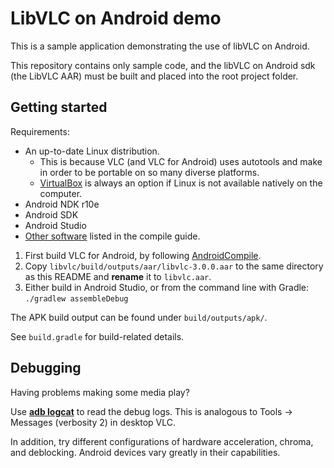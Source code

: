 LibVLC on Android demo
======================

This is a sample application demonstrating the use of libVLC on Android.

This repository contains only sample code, and the libVLC on Android sdk (the LibVLC AAR) must be built and placed into the root project folder.

Getting started
---------------
Requirements:

* An up-to-date Linux distribution.
  * This is because VLC (and VLC for Android) uses autotools and make in order to be portable on so many diverse platforms.
  * [VirtualBox](http://www.virtualbox.org/) is always an option if Linux is not available natively on the computer.
* Android NDK r10e
* Android SDK
* Android Studio
* [Other software](https://wiki.videolan.org/AndroidCompile#Requirements) listed in the compile guide.


1. First build VLC for Android, by following [AndroidCompile](https://wiki.videolan.org/AndroidCompile).
2. Copy ```libvlc/build/outputs/aar/libvlc-3.0.0.aar``` to the same directory as this README and **rename** it to ```libvlc.aar```.
3. Either build in Android Studio, or from the command line with Gradle: ```./gradlew assembleDebug```

The APK build output can be found under ```build/outputs/apk/```.

See ```build.gradle``` for build-related details.

Debugging
---------

Having problems making some media play?

Use [**adb logcat**](http://developer.android.com/tools/help/logcat.html) to read the debug logs. This is analogous to Tools → Messages (verbosity 2) in desktop VLC.

In addition, try different configurations of hardware acceleration, chroma, and deblocking. Android devices vary greatly in their capabilities.
